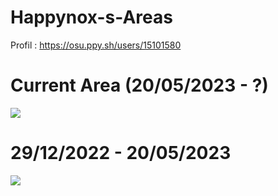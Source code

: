 # Happynox-s-Areas

Profil : https://osu.ppy.sh/users/15101580

# Current Area (20/05/2023 - ?)
![](https://i.imgur.com/Na1NxdF.png)

# 29/12/2022 - 20/05/2023
![](https://i.imgur.com/uDtbUkC.png)
